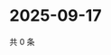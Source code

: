 # 2025-09-17

共 0 条

<!-- BEGIN ZHIHUVIDEO -->
<!-- 最后更新时间 Wed Sep 17 2025 12:13:24 GMT+0800 (China Standard Time) -->

<!-- END ZHIHUVIDEO -->
